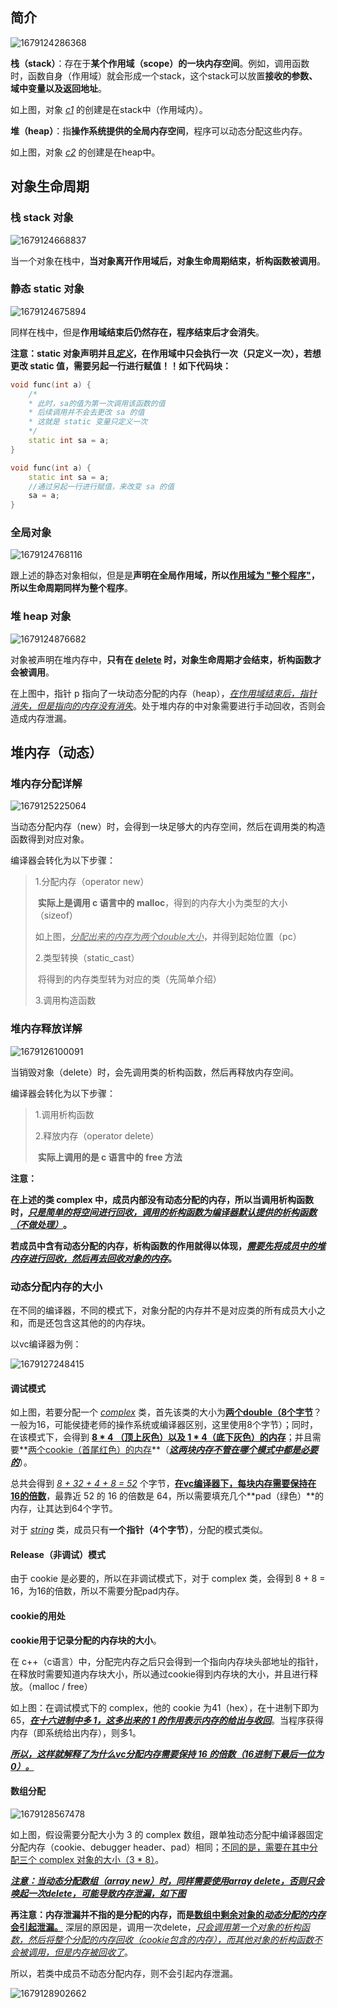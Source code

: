 ## 简介

![1679124286368](image/1679124286368.png)

**栈（stack）**：存在于**某个作用域（scope）的一块内存空间**。例如，调用函数时，函数自身（作用域）就会形成一个stack，这个stack可以放置**接收的参数、域中变量以及返回地址**。

如上图，对象 <u>*c1*</u> 的创建是在stack中（作用域内）。

**堆（heap）**：指**操作系统提供的全局内存空间**，程序可以动态分配这些内存。

如上图，对象 <u>*c2*</u> 的创建是在heap中。

## 对象生命周期

### 栈 stack 对象

![1679124668837](image/1679124668837.png)

当一个对象在栈中，**当对象离开作用域后，对象生命周期结束，析构函数被调用**。

### 静态 static 对象

![1679124675894](image/1679124675894.png)

同样在栈中，但是**作用域结束后仍然存在，程序结束后才会消失**。

**注意：static 对象声明并且<u>*定义*</u>，在作用域中只会执行一次（只定义一次），若想更改 static 值，需要另起一行进行赋值！！如下代码块：**

```c++
void func(int a) {
    /*
    * 此时，sa的值为第一次调用该函数的值
    * 后续调用并不会去更改 sa 的值
    * 这就是 static 变量只定义一次
    */
    static int sa = a;
}
```

```C++
void func(int a) {
    static int sa = a;
    //通过另起一行进行赋值，来改变 sa 的值
    sa = a;
}
```



### 全局对象

![1679124768116](image/1679124768116.png)

跟上述的静态对象相似，但是是**声明在全局作用域，所以<u>作用域为 "整个程序"</u>，所以生命周期同样为整个程序**。

### 堆 heap 对象

![1679124876682](image/1679124876682.png)

对象被声明在堆内存中，**只有在 <u>delete</u> 时，对象生命周期才会结束，析构函数才会被调用**。

在上图中，指针 p 指向了一块动态分配的内存（heap），*<u>在作用域结束后，指针消失，但是指向的内存没有消失</u>*。处于堆内存的中对象需要进行手动回收，否则会造成内存泄漏。

## 堆内存（动态）

### 堆内存分配详解

![1679125225064](image/1679125225064.png)

当动态分配内存（new）时，会得到一块足够大的内存空间，然后在调用类的构造函数得到对应对象。

编译器会转化为以下步骤：

> 1.分配内存（operator new）
>
> ​	**实际上是调用 c 语言中的 malloc**，得到的内存大小为类型的大小（sizeof）
>
> ​	如上图，<u>*分配出来的内存为两个double大小*</u>，并得到起始位置（pc）
>
> 2.类型转换（static_cast）
>
> ​	将得到的内存类型转为对应的类（先简单介绍）
>
> 3.调用构造函数

### 堆内存释放详解

![1679126100091](image/1679126100091.png)

当销毁对象（delete）时，会先调用类的析构函数，然后再释放内存空间。

编译器会转化为以下步骤：

> 1.调用析构函数
>
> 2.释放内存（operator delete）
>
> ​	**实际上调用的是 c 语言中的 free 方法**

**注意：**

**在上述的类 complex 中，成员内部没有动态分配的内存，所以当调用析构函数时，<u>*只是简单的将空间进行回收，调用的析构函数为编译器默认提供的析构函数（不做处理）*</u>。**

**若成员中含有动态分配的内存，析构函数的作用就得以体现，<u>*需要先将成员中的堆内存进行回收，然后再去回收对象的内存*</u>。**

### 动态分配内存的大小

在不同的编译器，不同的模式下，对象分配的内存并不是对应类的所有成员大小之和，而是还包含这其他的的内存块。

以vc编译器为例：

![1679127248415](image/1679127248415.png)

#### 调试模式

如上图，若要分配一个 <u>*complex*</u> 类，首先该类的大小为<u>**两个double（8个字节**</u>？一般为16，可能侯捷老师的操作系统或编译器区别，这里使用8个字节）；同时，在该模式下，会得到 **<u>8 * 4 （顶上灰色）以及 1 * 4（底下灰色）的内存</u>**；并且需要**<u>两个cookie（首尾红色）的内存</u>**（<u>***这两块内存不管在哪个模式中都是必要的***</u>）。

总共会得到 <u>*8 + 32 + 4 + 8 = 52*</u> 个字节，**<u>在vc编译器下，每块内存需要保持在16的倍数</u>**，最靠近 52 的 16 的倍数是 64，所以需要填充几个**pad（绿色）**的内存，让其达到64个字节。

对于 <u>*string*</u> 类，成员只有**一个指针（4个字节）**，分配的模式类似。

#### Release（非调试）模式

由于 cookie 是必要的，所以在非调试模式下，对于 complex 类，会得到 8 + 8 = 16，为16的倍数，所以不需要分配pad内存。

#### cookie的用处

**cookie用于记录分配的内存块的大小**。

在 c++（c语言）中，分配完内存之后只会得到一个指向内存块头部地址的指针，在释放时需要知道内存块大小，所以通过cookie得到内存块的大小，并且进行释放。（malloc / free）

如上图：在调试模式下的 complex，他的 cookie 为41（hex），在十进制下即为65，<u>***在十六进制中多 1，这多出来的 1 的作用表示内存的给出与收回***</u>。当程序获得内存（即系统给出内存），则多1。

<u>***所以，这样就解释了为什么vc分配内存需要保持 16 的倍数（16进制下最后一位为0）。***</u>

#### 数组分配

![1679128567478](image/1679128567478.png)

如上图，假设需要分配大小为 3 的 complex 数组，跟单独动态分配中编译器固定分配内存（cookie、debugger header、pad）相同；<u>不同的是，需要在其中分配三个 complex 对象的大小（3 * 8）</u>。

<u>***注意：当动态分配数组（array new）时，同样需要使用array delete，否则只会唤起一次delete，可能导致内存泄漏，如下图***</u>

**再注意：内存泄漏并不指的是分配的内存，而是<u>数组中剩余对象的*动态分配的内存*会引起泄漏。</u>** 深层的原因是，调用一次delete，<u>*只会调用第一个对象的析构函数，然后将整个分配的内存回收（cookie包含的内存），而其他对象的析构函数不会被调用，但是内存被回收了*</u>。

所以，若类中成员不动态分配内存，则不会引起内存泄漏。

![1679128902662](image/1679128902662.png)

